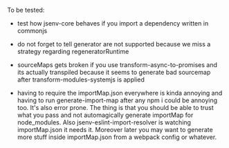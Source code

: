 To be tested:

- test how jsenv-core behaves if you import a dependency
  written in commonjs

- do not forget to tell
  generator are not supported because
  we miss a strategy regarding regeneratorRuntime
- sourceMaps gets broken if you use transform-async-to-promises and its
  actually transpiled because it seems to generate bad sourcemap
  after transform-modules-systemjs is applied

- having to require the importMap.json everywhere is kinda annoying
  and having to run generate-import-map after any npm i could be annoying too. It's also error prone.
  The thing is that you should be able to trust what you pass
  and not automagically generate importMap for node_modules.
  Also jsenv-eslint-import-resolver is watching importMap.json
  it needs it.
  Moreover later you may want to generate more stuff inside importMap.json from a webpack config or whatever.
